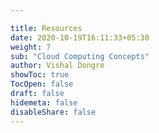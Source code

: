 ```yaml
---

title: Resources
date: 2020-10-19T16:11:33+05:30
weight: 7
sub: "Cloud Computing Concepts"
author: Vishal Dongre
showToc: true
TocOpen: false
draft: false
hidemeta: false
disableShare: false
---
```



